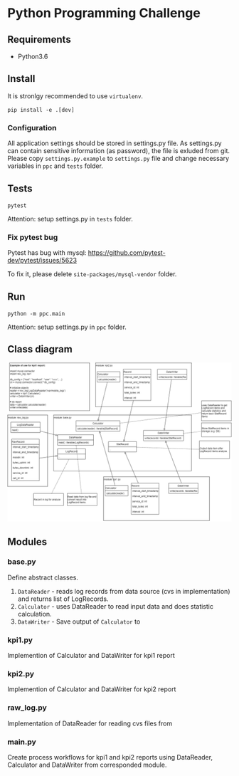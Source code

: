# Python Programming Challenge


## Requirements

* Python3.6


## Install

It is stronlgy recommended to use `virtualenv`.

```
pip install -e .[dev]
```

### Configuration

All application settings should be stored in settings.py file.
As settings.py can contain sensitive information (as password), the file is exluded from git.
Please copy `settings.py.example` to `settings.py` file and change necessary variables in `ppc` and `tests` folder.


## Tests

```
pytest
```

Attention: setup settings.py in `tests` folder.

### Fix pytest bug

Pytest has bug with mysql: https://github.com/pytest-dev/pytest/issues/5623

To fix it, please delete `site-packages/mysql-vendor` folder.



## Run

```
python -m ppc.main
```

Attention: setup settings.py in `ppc` folder.


## Class diagram

![Class diagram](docs/ClassDiagram.png)


## Modules

### base.py 


Define abstract classes.

1. `DataReader` - reads log records from data source (cvs in implementation) and returns list of LogRecords.
2. `Calculator` - uses DataReader to read input data and does statistic calculation.
3. `DataWriter` - Save output of `Calculator` to 


### kpi1.py

Implemention of Calculator and DataWriter for kpi1 report

### kpi2.py

Implemention of Calculator and DataWriter for kpi2 report


### raw_log.py

Implementation of DataReader for reading cvs files from


### main.py

Create process workflows for kpi1 and kpi2 reports using DataReader, Calculator and DataWriter from corresponded module.
